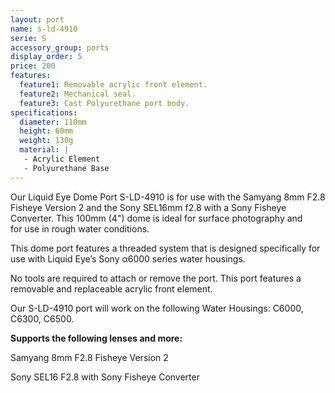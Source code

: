 ```yaml
---
layout: port
name: s-ld-4910
serie: S
accessory_group: ports
display_order: 5
price: 200
features:
  feature1: Removable acrylic front element.
  feature2: Mechanical seal.
  feature3: Cast Polyurethane port body.
specifications:
  diameter: 110mm
  height: 60mm
  weight: 130g
  material: |
   - Acrylic Element
   - Polyurethane Base
---
```

Our Liquid Eye Dome Port S-LD-4910 is for use with the Samyang 8mm F2.8 Fisheye Version 2
and the Sony SEL16mm f2.8 with a Sony Fisheye Converter. This 100mm (4") dome is ideal for surface photography and for use in rough water conditions.

This dome port features a threaded system that is designed specifically for use with Liquid Eye’s Sony α6000 series water housings.

No tools are required to attach or remove the port. This port features a removable and replaceable acrylic front element.

Our S-LD-4910 port will work on the following Water Housings: C6000, C6300, C6500.

**Supports the following lenses and more:**

Samyang 8mm F2.8 Fisheye Version 2

Sony SEL16 F2.8 with Sony Fisheye Converter
